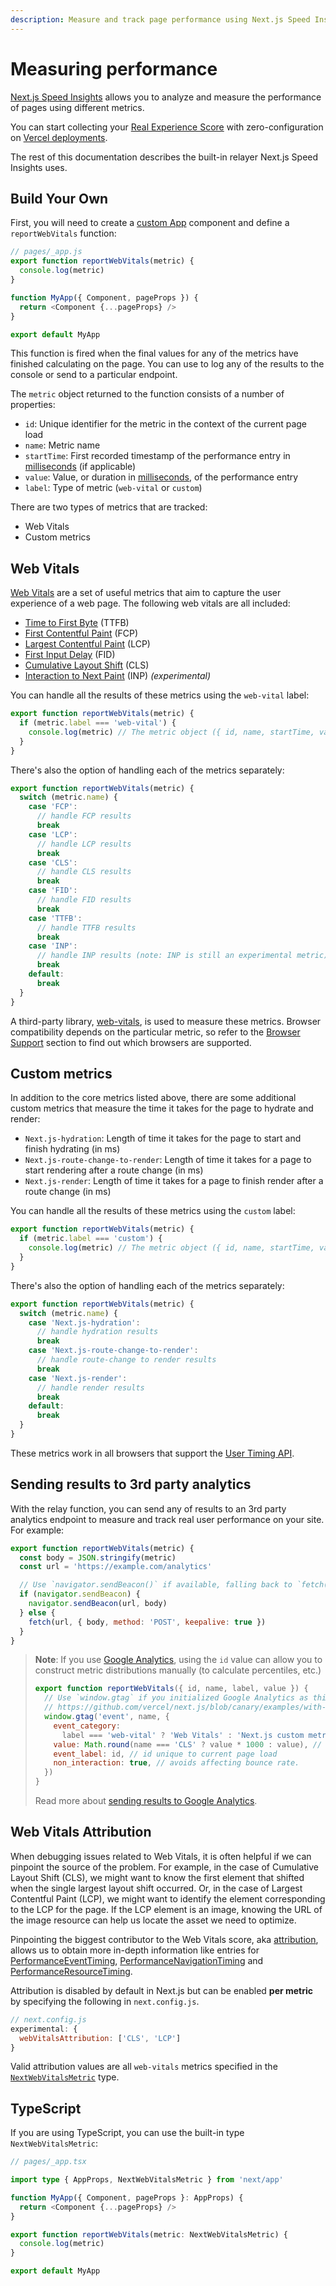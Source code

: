 ```yaml
---
description: Measure and track page performance using Next.js Speed Insights
---
```


# Measuring performance

[Next.js Speed Insights](https://nextjs.org/analytics) allows you to analyze and measure the performance of
pages using different metrics.

You can start collecting your [Real Experience Score](https://vercel.com/docs/concepts/speed-insights#core-web-vitals?utm_source=next-site&utm_medium=docs&utm_campaign=next-website) with zero-configuration on [Vercel deployments](https://vercel.com/docs/concepts/speed-insights?utm_source=next-site&utm_medium=docs&utm_campaign=next-website).

The rest of this documentation describes the built-in relayer Next.js Speed Insights uses.

## Build Your Own

First, you will need to create a [custom App](/docs/advanced-features/custom-app.md) component and define a `reportWebVitals` function:

```js
// pages/_app.js
export function reportWebVitals(metric) {
  console.log(metric)
}

function MyApp({ Component, pageProps }) {
  return <Component {...pageProps} />
}

export default MyApp
```

This function is fired when the final values for any of the metrics have finished calculating on
the page. You can use to log any of the results to the console or send to a particular endpoint.

The `metric` object returned to the function consists of a number of properties:

- `id`: Unique identifier for the metric in the context of the current page load
- `name`: Metric name
- `startTime`: First recorded timestamp of the performance entry in [milliseconds](https://developer.mozilla.org/en-US/docs/Web/API/DOMHighResTimeStamp) (if applicable)
- `value`: Value, or duration in [milliseconds](https://developer.mozilla.org/en-US/docs/Web/API/DOMHighResTimeStamp), of the performance entry
- `label`: Type of metric (`web-vital` or `custom`)

There are two types of metrics that are tracked:

- Web Vitals
- Custom metrics

## Web Vitals

[Web Vitals](https://web.dev/vitals/) are a set of useful metrics that aim to capture the user
experience of a web page. The following web vitals are all included:

- [Time to First Byte](https://developer.mozilla.org/en-US/docs/Glossary/Time_to_first_byte) (TTFB)
- [First Contentful Paint](https://developer.mozilla.org/en-US/docs/Glossary/First_contentful_paint) (FCP)
- [Largest Contentful Paint](https://web.dev/lcp/) (LCP)
- [First Input Delay](https://web.dev/fid/) (FID)
- [Cumulative Layout Shift](https://web.dev/cls/) (CLS)
- [Interaction to Next Paint](https://web.dev/inp/) (INP) _(experimental)_

You can handle all the results of these metrics using the `web-vital` label:

```js
export function reportWebVitals(metric) {
  if (metric.label === 'web-vital') {
    console.log(metric) // The metric object ({ id, name, startTime, value, label }) is logged to the console
  }
}
```

There's also the option of handling each of the metrics separately:

```js
export function reportWebVitals(metric) {
  switch (metric.name) {
    case 'FCP':
      // handle FCP results
      break
    case 'LCP':
      // handle LCP results
      break
    case 'CLS':
      // handle CLS results
      break
    case 'FID':
      // handle FID results
      break
    case 'TTFB':
      // handle TTFB results
      break
    case 'INP':
      // handle INP results (note: INP is still an experimental metric)
      break
    default:
      break
  }
}
```

A third-party library, [web-vitals](https://github.com/GoogleChrome/web-vitals), is used to measure
these metrics. Browser compatibility depends on the particular metric, so refer to the [Browser
Support](https://github.com/GoogleChrome/web-vitals#browser-support) section to find out which
browsers are supported.

## Custom metrics

In addition to the core metrics listed above, there are some additional custom metrics that
measure the time it takes for the page to hydrate and render:

- `Next.js-hydration`: Length of time it takes for the page to start and finish hydrating (in ms)
- `Next.js-route-change-to-render`: Length of time it takes for a page to start rendering after a
  route change (in ms)
- `Next.js-render`: Length of time it takes for a page to finish render after a route change (in ms)

You can handle all the results of these metrics using the `custom` label:

```js
export function reportWebVitals(metric) {
  if (metric.label === 'custom') {
    console.log(metric) // The metric object ({ id, name, startTime, value, label }) is logged to the console
  }
}
```

There's also the option of handling each of the metrics separately:

```js
export function reportWebVitals(metric) {
  switch (metric.name) {
    case 'Next.js-hydration':
      // handle hydration results
      break
    case 'Next.js-route-change-to-render':
      // handle route-change to render results
      break
    case 'Next.js-render':
      // handle render results
      break
    default:
      break
  }
}
```

These metrics work in all browsers that support the [User Timing API](https://caniuse.com/#feat=user-timing).

## Sending results to 3rd party analytics

With the relay function, you can send any of results to an 3rd party analytics endpoint to measure and track
real user performance on your site. For example:

```js
export function reportWebVitals(metric) {
  const body = JSON.stringify(metric)
  const url = 'https://example.com/analytics'

  // Use `navigator.sendBeacon()` if available, falling back to `fetch()`.
  if (navigator.sendBeacon) {
    navigator.sendBeacon(url, body)
  } else {
    fetch(url, { body, method: 'POST', keepalive: true })
  }
}
```

> **Note**: If you use [Google Analytics](https://analytics.google.com/analytics/web/), using the
> `id` value can allow you to construct metric distributions manually (to calculate percentiles,
> etc.)
>
> ```js
> export function reportWebVitals({ id, name, label, value }) {
>   // Use `window.gtag` if you initialized Google Analytics as this example:
>   // https://github.com/vercel/next.js/blob/canary/examples/with-google-analytics/pages/_app.js
>   window.gtag('event', name, {
>     event_category:
>       label === 'web-vital' ? 'Web Vitals' : 'Next.js custom metric',
>     value: Math.round(name === 'CLS' ? value * 1000 : value), // values must be integers
>     event_label: id, // id unique to current page load
>     non_interaction: true, // avoids affecting bounce rate.
>   })
> }
> ```
>
> Read more about [sending results to Google Analytics](https://github.com/GoogleChrome/web-vitals#send-the-results-to-google-analytics).

## Web Vitals Attribution

When debugging issues related to Web Vitals, it is often helpful if we can pinpoint the source of the problem.
For example, in the case of Cumulative Layout Shift (CLS), we might want to know the first element that shifted when the single largest layout shift occurred.
Or, in the case of Largest Contentful Paint (LCP), we might want to identify the element corresponding to the LCP for the page.
If the LCP element is an image, knowing the URL of the image resource can help us locate the asset we need to optimize.

Pinpointing the biggest contributor to the Web Vitals score, aka [attribution](https://github.com/GoogleChrome/web-vitals/blob/4ca38ae64b8d1e899028c692f94d4c56acfc996c/README.md#attribution),
allows us to obtain more in-depth information like entries for [PerformanceEventTiming](https://developer.mozilla.org/en-US/docs/Web/API/PerformanceEventTiming), [PerformanceNavigationTiming](https://developer.mozilla.org/en-US/docs/Web/API/PerformanceNavigationTiming) and [PerformanceResourceTiming](https://developer.mozilla.org/en-US/docs/Web/API/PerformanceResourceTiming).

Attribution is disabled by default in Next.js but can be enabled **per metric** by specifying the following in `next.config.js`.

```js
// next.config.js
experimental: {
  webVitalsAttribution: ['CLS', 'LCP']
}
```

Valid attribution values are all `web-vitals` metrics specified in the [`NextWebVitalsMetric`](https://github.com/vercel/next.js/blob/442378d21dd56d6e769863eb8c2cb521a463a2e0/packages/next/shared/lib/utils.ts#L43) type.

## TypeScript

If you are using TypeScript, you can use the built-in type `NextWebVitalsMetric`:

```ts
// pages/_app.tsx

import type { AppProps, NextWebVitalsMetric } from 'next/app'

function MyApp({ Component, pageProps }: AppProps) {
  return <Component {...pageProps} />
}

export function reportWebVitals(metric: NextWebVitalsMetric) {
  console.log(metric)
}

export default MyApp
```
